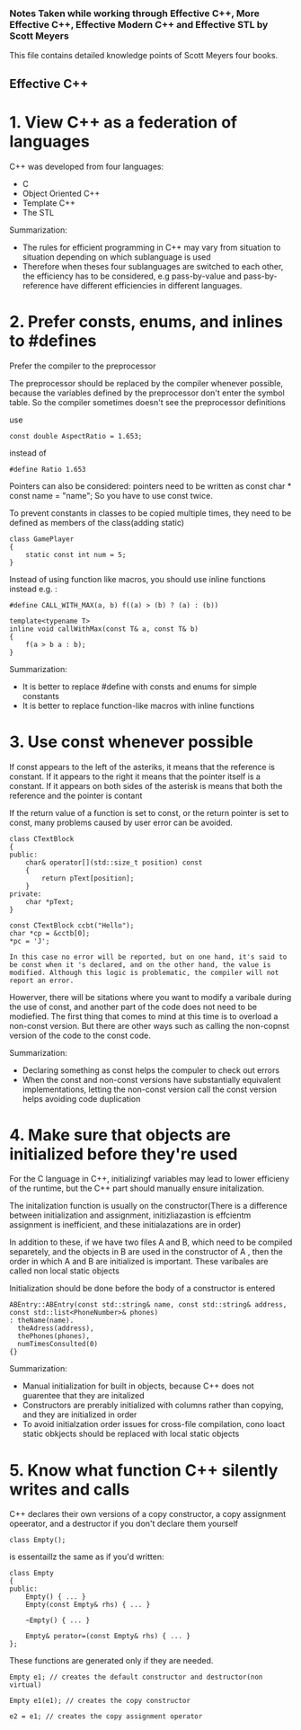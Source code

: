 ### Notes Taken while working through Effective C++, More Effective C++, Effective Modern C++ and Effective STL by Scott Meyers

This file contains detailed knowledge points of Scott Meyers four books.

## Effective C++

# 1. View C++ as a federation of languages

C++ was developed from four languages:

- C
- Object Oriented C++
- Template C++
- The STL

Summarization:

- The rules for efficient programming in C++ may vary from situation to situation depending on which sublanguage is used
- Therefore when theses four sublanguages are switched to each other, the efficiency has to be considered, e.g pass-by-value and pass-by-reference have different efficiencies in different languages.

# 2. Prefer consts, enums, and inlines to #defines

Prefer the compiler to the preprocessor

The preprocessor should be replaced by the compiler whenever possible, because the variables defined by the preprocessor don't enter the symbol table. So the compiler sometimes doesn't see the preprocessor definitions

use

	const double AspectRatio = 1.653;

instead of

	#define Ratio 1.653

Pointers can also be considered: pointers need to be written as const char * const name = "name"; So you have to use const twice.

To prevent constants in classes to be copied multiple times, they need to be defined as members of the class(adding static)

	class GamePlayer
	{
		static const int num = 5;
	}

Instead of using function like macros, you should use inline functions instead e.g. :

	#define CALL_WITH_MAX(a, b) f((a) > (b) ? (a) : (b))

	template<typename T>
	inline void callWithMax(const T& a, const T& b)
	{
		f(a > b a : b);
	}

Summarization:

- It is better to replace #define with consts and enums for simple constants
- It is better to replace function-like macros with inline functions

# 3. Use const whenever possible

If const appears to the left of the asteriks, it means that the reference is constant. If it appears to the right it means that the pointer itself is a constant. If it appears on both sides of the asterisk is means that both the reference and the pointer is contant

If the return value of a function is set to const, or the return pointer is set to const, many problems caused by user error can be avoided.

	class CTextBlock
	{
	public:
		char& operator[](std::size_t position) const
		{
			return pText[position];
		}
	private:
		char *pText;
	}

	const CTextBlock ccbt("Hello");
	char *cp = &cctb[0];
	*pc = 'J';

	In this case no error will be reported, but on one hand, it's said to be const when it 's declared, and on the other hand, the value is modified. Although this logic is problematic, the compiler will not report an error.

Howerver, there will be sitations where you want to modify a varibale during the use of const, and another part of the code does not need to be modiefied. The first thing that comes to mind at this time is to overload a non-const version.
But there are other ways such as calling the non-copnst version of the code to the const code.

Summarization:
- Declaring something as const helps the compuler to check out errors
- When the const and non-const versions have substantially equivalent implementations, letting the non-const version call the const version helps avoiding code duplication

# 4. Make sure that objects are initialized before they're used

For the C language in C++, initializingf variables may lead to lower efficieny of the runtime, but the C++ part should manually ensure initalization.

The initalization function is usually on the constructor(There is a difference between initialization and assignment, initizliazastion is effcientm assignment is inefficient, and these initialazations are in order)

In addition to these, if we have two files A and B, which need to be compiled separetely, and the objects in B are used in the constructor of A , then the order in which A and B are initialized is important. These varibales are called non local static objects

Initialization should be done before the body of a constructor is entered

	ABEntry::ABEntry(const std::string& name, const std::string& address, const std::list<PhoneNumber>& phones)
	: theName(name).
	  theAdress(address),
	  thePhones(phones),
	  numTimesConsulted(0)
	{}

Summarization:
- Manual initialization for built in objects, because C++ does not guarentee that they are initalized
- Constructors are prerably initialized with columns rather than copying, and they are initialized in order
- To avoid initialzation order issues for cross-file compilation, cono loact static obkjects should be replaced with local static objects

# 5. Know what function C++ silently writes and calls

C++ declares their own versions of a copy constructor, a copy assignment opeerator, and a destructor if you don't declare them yourself

	class Empty();

is essentaillz the same as if you'd written:

	class Empty
	{
	public:
		Empty() { ... }
		Empty(const Empty& rhs) { ... }

		~Empty() { ... }
		
		Empty& perator=(const Empty& rhs) { ... }
	};

These functions are generated only if they are needed.

	Empty e1; // creates the default constructor and destructor(non virtual)

	Empty e1(e1); // creates the copy constructor

	e2 = e1; // creates the copy assignment operator

